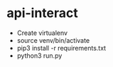 # api-interact
- Create virtualenv
- source venv/bin/activate
- pip3 install -r requirements.txt
- python3 run.py
